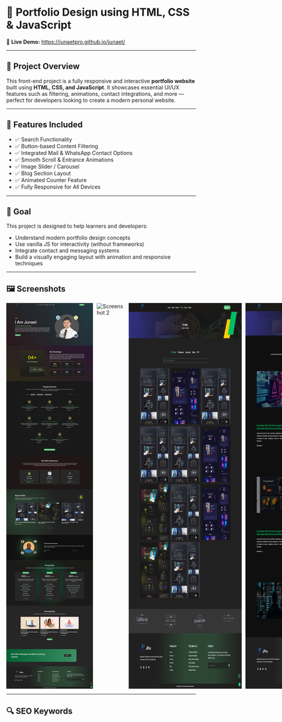 

# 🎨 Portfolio Design using HTML, CSS & JavaScript

🔗 **Live Demo:** https://junaetpro.github.io/junaet/

---

## 📌 Project Overview

This front-end project is a fully responsive and interactive **portfolio website** built using **HTML, CSS, and JavaScript**. It showcases essential UI/UX features such as filtering, animations, contact integrations, and more — perfect for developers looking to create a modern personal website.

---

## 🔧 Features Included

- ✅ Search Functionality  
- ✅ Button-based Content Filtering  
- ✅ Integrated Mail & WhatsApp Contact Options  
- ✅ Smooth Scroll & Entrance Animations  
- ✅ Image Slider / Carousel  
- ✅ Blog Section Layout  
- ✅ Animated Counter Feature  
- ✅ Fully Responsive for All Devices  

---

## 🧠 Goal

This project is designed to help learners and developers:

- Understand modern portfolio design concepts  
- Use vanilla JS for interactivity (without frameworks)  
- Integrate contact and messaging systems  
- Build a visually engaging layout with animation and responsive techniques  

---


## 🖼 Screenshots

<div style="display:flex">

  <img src="https://github.com/junaetpro/junaet/blob/main/img/portfolio%20website%20%20html%20css%20portfolio%20%20responsive%20web%20design%20%20personal%20portfolio%20site%20%20web%20developer%20portfolio%20%20frontend%20portfolio%20%20creative%20portfolio%20%20developer%20website%20template%20%20javascript%20portfolio%20project%20%20modern%20we%20(4).jpg?raw=true" alt="Screenshot 1" width="300" style="display:inline-block; margin-right:10px;" />

  <img src="https://github.com/junaetpro/junaet/blob/main/img/portfolio%20website%20%20html%20css%20portfolio%20%20responsive%20web%20design%20%20personal%20portfolio%20site%20%20web%20developer%20portfolio%20%20frontend%20portfolio%20%20creative%20portfolio%20%20developer%20website%20template%20%20javascript%20portfolio%20project%20%20modern%20we.jpg?raw=true" alt="Screenshot 2" width="300" style="display:inline-block; margin-right:10px;" />

  <img src="https://github.com/junaetpro/junaet/blob/main/img/portfolio%20website%20%20html%20css%20portfolio%20%20responsive%20web%20design%20%20personal%20portfolio%20site%20%20web%20developer%20portfolio%20%20frontend%20portfolio%20%20creative%20portfolio%20%20developer%20website%20template%20%20javascript%20portfolio%20project%20%20modern%20we%20(5).jpg?raw=true" alt="Screenshot 3" width="300" style="display:inline-block; margin-right:10px;" />

  <img src="https://github.com/junaetpro/junaet/blob/main/img/portfolio%20website%20%20html%20css%20portfolio%20%20responsive%20web%20design%20%20personal%20portfolio%20site%20%20web%20developer%20portfolio%20%20frontend%20portfolio%20%20creative%20portfolio%20%20developer%20website%20template%20%20javascript%20portfolio%20project%20%20modern%20we%20(2).jpg?raw=true" alt="Screenshot 4" width="300" style="display:inline-block; margin-right:10px;" />

  <img src="https://github.com/junaetpro/junaet/blob/main/img/portfolio%20website%20%20html%20css%20portfolio%20%20responsive%20web%20design%20%20personal%20portfolio%20site%20%20web%20developer%20portfolio%20%20frontend%20portfolio%20%20creative%20portfolio%20%20developer%20website%20template%20%20javascript%20portfolio%20project%20%20modern%20we%20(3).jpg?raw=true" alt="Screenshot 5" width="300" style="display:inline-block; margin-right:10px;" />

</div>


---

## 🔍 SEO Keywords


